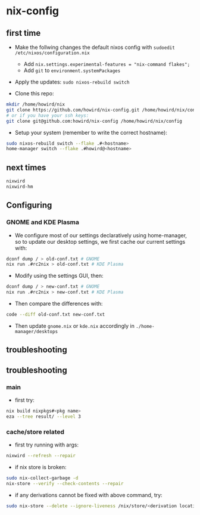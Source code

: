 # nix-config

## first time

- Make the follwing changes the default nixos config with `sudoedit /etc/nixos/configuration.nix`
    - Add `nix.settings.experimental-features = "nix-command flakes";`
    - Add `git` to `environment.systemPackages`

- Apply the updates: `sudo nixos-rebuild switch`

- Clone this repo:

```bash
mkdir /home/howird/nix
git clone https://github.com/howird/nix-config.git /home/howird/nix/config
# or if you have your ssh keys:
git clone git@github.com:howird/nix-config /home/howird/nix/config
```

- Setup your system (remember to write the correct hostname):

```bash
sudo nixos-rebuild switch --flake .#<hostname>
home-manager switch --flake .#howird@<hostname>
```

## next times

```bash
nixwird
nixwird-hm
```

## Configuring

### GNOME and KDE Plasma

- We configure most of our settings declaratively using home-manager, so to update our desktop settings, we first cache our current settings with:

```bash
dconf dump / > old-conf.txt # GNOME
nix run .#rc2nix > old-conf.txt # KDE Plasma
```

- Modify using the settings GUI, then:

```bash
dconf dump / > new-conf.txt # GNOME
nix run .#rc2nix > new-conf.txt # KDE Plasma
```

- Then compare the differences with:

```bash
code --diff old-conf.txt new-conf.txt
```

- Then update `gnome.nix` or `kde.nix` accordingly in `./home-manager/desktops`

## troubleshooting


## troubleshooting

### main

- first try:

```bash
nix build nixpkgs#<pkg name>
eza --tree result/ --level 3
```

### cache/store related

  - first try running with args:

```bash
nixwird --refresh --repair
```

- if nix store is broken:

```bash
sudo nix-collect-garbage -d
nix-store --verify --check-contents --repair
```

- if any derivations cannot be fixed with above command, try:

```bash
sudo nix-store --delete --ignore-liveness /nix/store/<derivation location>.drv
```
